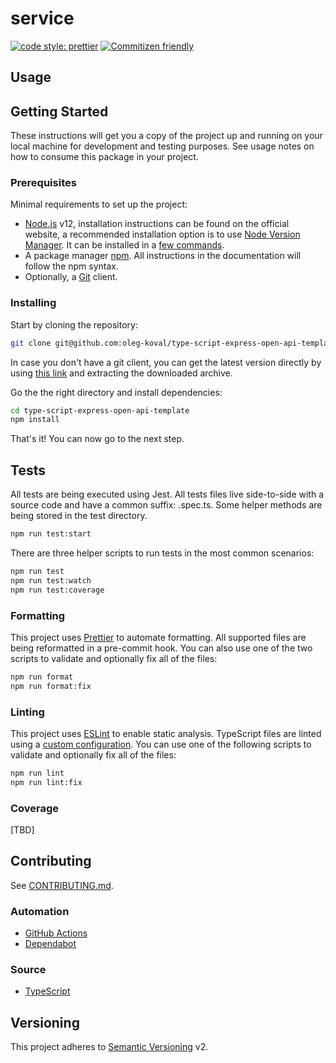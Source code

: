 # service

[![code style: prettier](https://img.shields.io/badge/code_style-prettier-ff69b4.svg)](https://github.com/prettier/prettier)
[![Commitizen friendly](https://img.shields.io/badge/commitizen-friendly-brightgreen.svg)](http://commitizen.github.io/cz-cli/)

## Usage

## Getting Started

These instructions will get you a copy of the project up and running on your
local machine for development and testing purposes. See usage notes on how to
consume this package in your project.

### Prerequisites

Minimal requirements to set up the project:

- [Node.js](https://nodejs.org/en) v12, installation instructions can be found
  on the official website, a recommended installation option is to use
  [Node Version Manager](https://github.com/creationix/nvm#readme). It can be
  installed in a
  [few commands](https://nodejs.org/en/download/package-manager/#nvm).
- A package manager [npm](https://www.npmjs.com). All instructions in the
  documentation will follow the npm syntax.
- Optionally, a [Git](https://git-scm.com) client.

### Installing

Start by cloning the repository:

```bash
git clone git@github.com:oleg-koval/type-script-express-open-api-template.git
```

In case you don't have a git client, you can get the latest version directly by
using
[this link](https://github.com/oleg-koval/type-script-express-open-api-template/archive/master.zip)
and extracting the downloaded archive.

Go the the right directory and install dependencies:

```bash
cd type-script-express-open-api-template
npm install
```

That's it! You can now go to the next step.

## Tests

All tests are being executed using Jest. All tests files live side-to-side with
a source code and have a common suffix: .spec.ts. Some helper methods are being
stored in the test directory.

```bash
npm run test:start
```

There are three helper scripts to run tests in the most common scenarios:

```bash
npm run test
npm run test:watch
npm run test:coverage
```

### Formatting

This project uses [Prettier](https://prettier.io) to automate formatting. All
supported files are being reformatted in a pre-commit hook. You can also use one
of the two scripts to validate and optionally fix all of the files:

```bash
npm run format
npm run format:fix
```

### Linting

This project uses [ESLint](https://eslint.org) to enable static analysis.
TypeScript files are linted using a [custom configuration](./.eslintrc). You can
use one of the following scripts to validate and optionally fix all of the
files:

```bash
npm run lint
npm run lint:fix
```

### Coverage

[TBD]

## Contributing

See [CONTRIBUTING.md](./CONTRIBUTING.md).

### Automation

- [GitHub Actions](https://github.com/features/actions)
- [Dependabot](https://dependabot.com/)

### Source

- [TypeScript](https://www.typescriptlang.org)

## Versioning

This project adheres to [Semantic Versioning](http://semver.org) v2.
